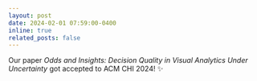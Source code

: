 ```yaml
---
layout: post
date: 2024-02-01 07:59:00-0400
inline: true
related_posts: false
---
```


Our paper <em>Odds and Insights: Decision Quality in Visual Analytics Under Uncertainty</em> got accepted to ACM CHI 2024! :sparkles:
